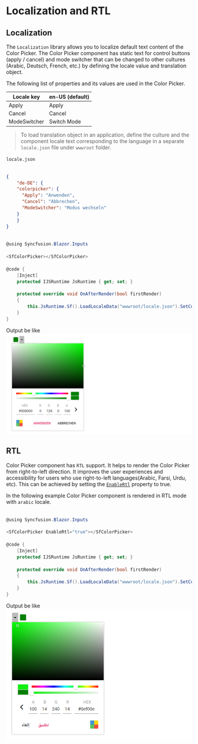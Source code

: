 
# Localization and RTL

## Localization

The `Localization` library allows you to localize default text content of the Color Picker. The Color Picker component has static text for control buttons (apply / cancel) and mode switcher that can be changed to other cultures (Arabic, Deutsch, French, etc.) by defining the locale value and translation object.

The following list of properties and its values are used in the Color Picker.

| Locale key | en-US (default) |
| ------------ | ----------------------- |
| Apply  | Apply |
| Cancel  | Cancel |
| ModeSwitcher | Switch Mode |

> To load translation object in an application, define the culture and the component locale text corresponding to the language in a separate `locale.json` file under `wwwroot` folder.

`locale.json`

```json

{
    "de-DE": {
    "colorpicker": {
      "Apply": "Anwenden",
      "Cancel": "Abbrechen",
      "ModeSwitcher": "Modus wechseln"
    }
    }
}

```

```csharp

@using Syncfusion.Blazor.Inputs

<SfColorPicker></SfColorPicker>

@code {
    [Inject]
    protected IJSRuntime JsRuntime { get; set; }

    protected override void OnAfterRender(bool firstRender)
    {
        this.JsRuntime.Sf().LoadLocaleData("wwwroot/locale.json").SetCulture("de-DE");
    }
}

```

Output be like
![color-picker](./images/cp-locale.png)

## RTL

Color Picker component has `RTL` support. It helps to render the Color Picker from right-to-left direction. It improves the user experiences and accessibility for users who use right-to-left languages(Arabic, Farsi, Urdu, etc). This can be achieved by setting the [`EnableRtl`](https://help.syncfusion.com/cr/blazor/Syncfusion.Blazor~Syncfusion.Blazor.Inputs.SfColorPicker~EnableRtl.html) property to true.

In the following example Color Picker component is rendered in RTL mode with `arabic` locale.

```csharp

@using Syncfusion.Blazor.Inputs

<SfColorPicker EnableRtl="true"></SfColorPicker>

@code {
    [Inject]
    protected IJSRuntime JsRuntime { get; set; }

    protected override void OnAfterRender(bool firstRender)
    {
        this.JsRuntime.Sf().LoadLocaleData("wwwroot/locale.json").SetCulture("ar-AE");
    }
}

```

Output be like
![color-picker](./images/cp-rtl.png)